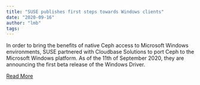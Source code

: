```yaml
---
title: "SUSE publishes first steps towards Windows clients"
date: "2020-09-16"
author: "lmb"
tags: 
---
```


In order to bring the benefits of native Ceph access to Microsoft Windows environments, SUSE partnered with Cloudbase Solutions to port Ceph to the Microsoft Windows platform. As of the 11th of September 2020, they are announcing the first beta release of the Windows Driver.

[Read More](https://www.suse.com/c/ceph-suse-windows/?utm_source=ceph.io&utm_medium=referral)

